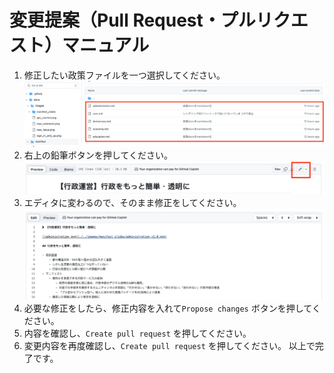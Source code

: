 # 変更提案（Pull Request・プルリクエスト）マニュアル

1. 修正したい政策ファイルを一つ選択してください。
![SelectManifest](./images/select_manifest.png)
2. 右上の鉛筆ボタンを押してください。
![PencilButton](./images/pencil_button.png)
3. エディタに変わるので、そのまま修正をしてください。
![EditingManifest](./images/editing_manifest.png)
1. 必要な修正をしたら、修正内容を入れて`Propose changes` ボタンを押してください。
2. 内容を確認し、`Create pull request` を押してください。
3. 変更内容を再度確認し、`Create pull request` を押してください。
以上で完了です。
